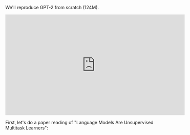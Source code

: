 
We'll reproduce GPT-2 from scratch (124M).

<iframe width="560" height="315" src="https://www.youtube.com/embed/abcdefghijk" frameborder="0" allow="accelerometer; autoplay; clipboard-write; encrypted-media; gyroscope; picture-in-picture" allowfullscreen></iframe>

First, let's do a paper reading of "Language Models Are Unsupervised Multitask Learners":
